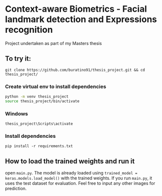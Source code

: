 # Context-aware Biometrics - Facial landmark detection and Expressions recognition
Project undertaken as part of my Masters thesis

## To try it:
`git clone https://github.com/buratino91/thesis_project.git && cd thesis_project/`

### Create virtual env to install dependencies
```bash
python -m venv thesis_project
source thesis_project/bin/activate
```
### Windows
`thesis_project\Scripts\activate`

### Install dependencies
`pip install -r requirements.txt`

## How to load the trained weights and run it
open `main.py`. The model is already loaded using `trained_model = keras.models.load_model()` with the trained weights.
If you run `main.py`, it uses the test dataset for evaluation. Feel free to input any other images for prediction.
